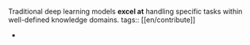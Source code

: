 Traditional deep learning models **excel at** handling specific tasks within well-defined knowledge domains. tags:: [[en/contribute]]

-